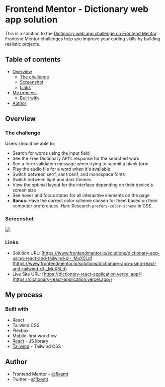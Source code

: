 # Frontend Mentor - Dictionary web app solution

This is a solution to the [Dictionary web app challenge on Frontend Mentor](https://www.frontendmentor.io/challenges/dictionary-web-app-h5wwnyuKFL). Frontend Mentor challenges help you improve your coding skills by building realistic projects.

## Table of contents

- [Overview](#overview)
  - [The challenge](#the-challenge)
  - [Screenshot](#screenshot)
  - [Links](#links)
- [My process](#my-process)
  - [Built with](#built-with)
- [Author](#author)

## Overview

### The challenge

Users should be able to:

- Search for words using the input field
- See the Free Dictionary API's response for the searched word
- See a form validation message when trying to submit a blank form
- Play the audio file for a word when it's available
- Switch between serif, sans serif, and monospace fonts
- Switch between light and dark themes
- View the optimal layout for the interface depending on their device's screen size
- See hover and focus states for all interactive elements on the page
- **Bonus**: Have the correct color scheme chosen for them based on their computer preferences. _Hint_: Research `prefers-color-scheme` in CSS.

### Screenshot

![](https://i.imgur.com/gfjZEz1.png)

### Links

- Solution URL: [https://www.frontendmentor.io/solutions/dictionary-app-using-react-and-tailwind-dl-_MuX5Ld](https://www.frontendmentor.io/solutions/dictionary-app-using-react-and-tailwind-dl-_MuX5Ld)
- Live Site URL: [https://dictionary-react-application.vercel.app/](https://dictionary-react-application.vercel.app/)

## My process

### Built with

- React
- Tailwind CSS
- Flexbox
- Mobile-first workflow
- [React](https://reactjs.org/) - JS library
- [Tailwind](https://tailwindcss.com/) - Tailwind CSS

## Author

- Frontend Mentor - [@flxemt](https://www.frontendmentor.io/profile/flxemt)
- Twitter - [@flxemt](https://twitter.com/flxemt)
